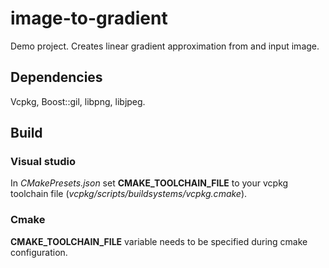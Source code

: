 # image-to-gradient

Demo project.
Creates linear gradient approximation from and input image.

## Dependencies

Vcpkg, Boost::gil, libpng, libjpeg.

## Build

### Visual studio

In *CMakePresets.json* set **CMAKE_TOOLCHAIN_FILE** to your vcpkg toolchain file (*vcpkg/scripts/buildsystems/vcpkg.cmake*).

### Cmake

**CMAKE_TOOLCHAIN_FILE** variable needs to be specified during cmake configuration. 
